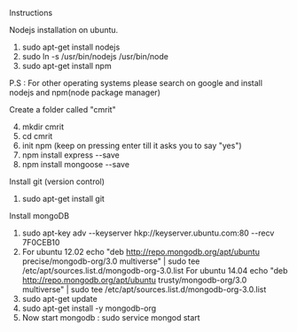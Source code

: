 Instructions 

Nodejs installation on ubuntu.

1. sudo apt-get install nodejs
2. sudo ln -s /usr/bin/nodejs /usr/bin/node
3. sudo apt-get install npm

P.S : For other operating systems please search on google and install nodejs and npm(node package manager)

Create a folder called "cmrit"

4. mkdir cmrit
5. cd cmrit
6. init npm (keep on pressing enter till it asks you to say "yes")
7. npm install express --save
8. npm install mongoose --save


Install git (version control)

1. sudo apt-get install git

Install mongoDB

1. sudo apt-key adv --keyserver hkp://keyserver.ubuntu.com:80 --recv 7F0CEB10
2. For ubuntu 12.02 
          echo "deb http://repo.mongodb.org/apt/ubuntu precise/mongodb-org/3.0 multiverse" | sudo tee /etc/apt/sources.list.d/mongodb-org-3.0.list
For ubuntu 14.04
          echo "deb http://repo.mongodb.org/apt/ubuntu trusty/mongodb-org/3.0 multiverse" | sudo tee /etc/apt/sources.list.d/mongodb-org-3.0.list
3. sudo apt-get update
4. sudo apt-get install -y mongodb-org
5. Now start mongodb : sudo service mongod start


